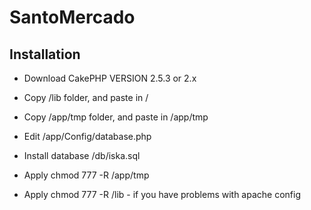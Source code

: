 # SantoMercado


## Installation 

- Download CakePHP VERSION 2.5.3 or 2.x
- Copy /lib folder, and paste in /
- Copy /app/tmp folder, and paste in /app/tmp
- Edit /app/Config/database.php
- Install database /db/iska.sql

- Apply chmod 777 -R /app/tmp
- Apply chmod 777 -R /lib - if you have problems with apache config